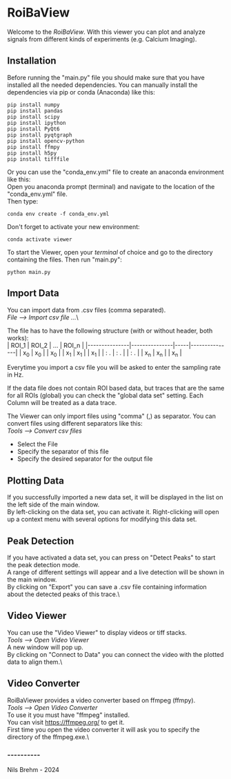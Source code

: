 # RoiBaView
Welcome to the <i>RoiBaView</i>.
With this viewer you can plot and analyze signals from different kinds of experiments (e.g. Calcium Imaging).

## Installation
Before running the "main.py" file you should make sure that you have installed all the needed dependencies.
You can manually install the dependencies via pip or conda (Anaconda) like this:

```shell
pip install numpy
pip install pandas
pip install scipy
pip install ipython
pip install PyQt6
pip install pyqtgraph
pip install opencv-python
pip install ffmpy
pip install h5py
pip install tifffile
```
Or you can use the "conda_env.yml" file to create an anaconda environment like this:\
Open you anaconda prompt (terminal) and navigate to the location of the "conda_env.yml" file.\
Then type:

```shell
conda env create -f conda_env.yml
```
Don't forget to activate your new environment:
```shell
conda activate viewer
```

To start the Viewer, open your <i>terminal</i> of choice and go to the directory containing the files.
Then run "main.py":

```shell
python main.py
```

## Import Data
You can import data from .csv files (comma separated).\
<i>File --> Import csv file ...</i>\

The file has to have the following structure (with or without header, both works):\
| ROI_1         | ROI_2         | ... | ROI_n         |
|---------------|---------------|-----|---------------|
| x<sub>0</sub> | x<sub>0</sub> |     | x<sub>0</sub> |
| x<sub>1</sub> | x<sub>1</sub> |     | x<sub>1</sub> |
| : .           | : .           |     | : .           |
| x<sub>n</sub> | x<sub>n</sub> |     | x<sub>n</sub> |

Everytime you import a csv file you will be asked to enter the sampling rate in Hz.

If the data file does not contain ROI based data, but traces that are the same for all ROIs (global) you can check the
"global data set" setting. Each Column will be treated as a data trace.

The Viewer can only import files using "comma" (,) as separator. You can convert files using different separators like this:\
<i>Tools --> Convert csv files</i>
- Select the File
- Specify the separator of this file
- Specify the desired separator for the output file

## Plotting Data
If you successfully imported a new data set, it will be displayed in the list on the left side of the main window.\
By left-clicking on the data set, you can activate it. Right-clicking will open up a context menu with several options for
modifying this data set.

## Peak Detection
If you have activated a data set, you can press on "Detect Peaks" to start the peak detection mode.\
A range of different settings will appear and a live detection will be shown in the main window.\
By clicking on "Export" you can save a .csv file containing information about the detected peaks of this trace.\


## Video Viewer
You can use the "Video Viewer" to display videos or tiff stacks.\
<i>Tools --> Open Video Viewer </i>\
A new window will pop up.\
By clicking on "Connect to Data" you can connect the video with the plotted data to align them.\

## Video Converter
RoiBaViewer provides a video converter based on ffmpeg (ffmpy).\
<i>Tools --> Open Video Converter </i>\
To use it you must have "ffmpeg" installed.\
You can visit https://ffmpeg.org/ to get it.\
First time you open the video converter it will ask you to specify the directory of the ffmpeg.exe.\


### ----------
Nils Brehm - 2024
